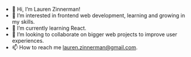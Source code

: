 - 👋 Hi, I’m Lauren Zinnerman!
- 👀 I’m interested in frontend web development, learning and growing in my skills.
- 🌱 I’m currently learning React.
- 💞️ I’m looking to collaborate on bigger web projects to improve user experiences.
- 📫 How to reach me lauren.zinnerman@gmail.com.


